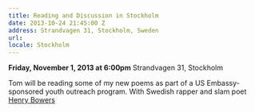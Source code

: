 ```yaml
---
title: Reading and Discussion in Stockholm
date: 2013-10-24 21:45:00 Z
address: Strandvagen 31, Stockholm, Sweden
url: 
locale: Stockholm
---
```


**Friday, November 1, 2013 at 6:00pm**
Strandvagen 31, Stockholm

Tom will be reading some of my new poems as part of a US Embassy-sponsored youth outreach program. With Swedish rapper and slam poet [Henry Bowers](http://henrybowers.com/)
